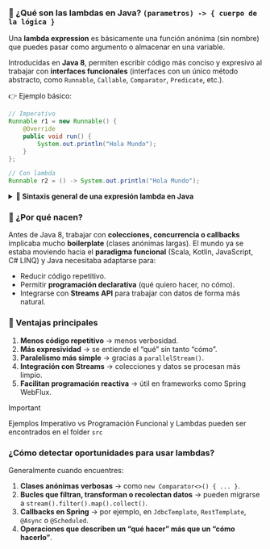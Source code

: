 ### 🔹 ¿Qué son las lambdas en Java? `(parametros) -> { cuerpo de la lógica }`
Una **lambda expression** es básicamente una función anónima (sin nombre) que puedes pasar como argumento o almacenar en 
una variable.

Introducidas en **Java 8**, permiten escribir código más conciso y expresivo al trabajar con **interfaces funcionales** 
(interfaces con un único método abstracto, como `Runnable`, `Callable`, `Comparator`, `Predicate`, etc.).

👉 Ejemplo básico:

```java
// Imperativo
Runnable r1 = new Runnable() {
    @Override
    public void run() {
        System.out.println("Hola Mundo");
    }
};

// Con lambda
Runnable r2 = () -> System.out.println("Hola Mundo");
```

<details>

**<summary>🔹 Sintaxis general de una expresión lambda en Java </summary>**

```java
   (parametros) -> { cuerpo }
```
👉 Esto representa una **función anónima**:

- **Parámetros** → los valores de entrada.
- **Operador** `->` → separa los parámetros de la lógica.
- **Cuerpo** → el bloque de código que define qué hace la función.

#### 🔹 Ejemplo básico
```java
   (int a, int b) -> { return a + b; }
```

Descomponiendo:
1. `(int a, int b)` → los parámetros de la función (a y b).
2. `->` → indica que lo siguiente es la lógica.
3. `{ return a + b; }` → el cuerpo de la función, devuelve la suma.

👉 Esto implementa la **interface funcional**:

```java
@FunctionalInterface
interface Operacion {
    int ejecutar(int a, int b);
}
```

Y la podemos usar así:

```java
Operacion suma = (a, b) -> a + b;
System.out.println(suma.ejecutar(5, 3)); // 8
```

#### 🔹 Variantes de sintaxis
Dependiendo del caso, Java permite simplificaciones:

1. **Sin tipos en parámetros** (Java los infiere):
```java
(a, b) -> a + b
```

2. **Un solo parámetro → paréntesis opcionales**:
```java
nombre -> nombre.toUpperCase()
```

3. **Un solo statement → llaves y `return` opcionales**:
```java
(a, b) -> a + b
```
equivale a
```java
(a, b) -> { return a + b; }
```

4. **Method reference** (cuando solo llamamos a un método):
```java
nombres.forEach(System.out::println);
```
equivale a
```java
nombres.forEach(n -> System.out.println(n));
```

#### 🔹 Conexión con interfaces funcionales
Las lambdas en Java **siempre implementan una interfaz funcional**.
Ejemplos incluidos en `java.util.function`:
- `Predicate<T>` → `(T t) -> boolean`
- `Function<T,R>` → `(T t) -> R`
- `Consumer<T>` → `(T t) -> void`
- `Supplier<T>` → `() -> T`

Ejemplo:
```java
Predicate<String> empiezaConL = s -> s.startsWith("L");
System.out.println(empiezaConL.test("Lucía")); // true
```

#### 📌 Resumiendo:
- Una **lambda** en Java es azúcar sintáctica para implementar interfaces funcionales.
- `(parametros) -> { cuerpo }` es su forma general.
- Se pueden simplificar quitando paréntesis, llaves o `return` cuando el contexto es claro.
- Son la base de **Streams** y facilitan el **código declarativo** en Spring y Java.

</details>

### 🔹 ¿Por qué nacen?
Antes de Java 8, trabajar con **colecciones, concurrencia o callbacks** implicaba mucho **boilerplate** (clases anónimas largas).
El mundo ya se estaba moviendo hacia el **paradigma funcional** (Scala, Kotlin, JavaScript, C# LINQ) y Java necesitaba adaptarse para:
- Reducir código repetitivo.
- Permitir **programación declarativa** (qué quiero hacer, no cómo).
- Integrarse con **Streams API** para trabajar con datos de forma más natural.

### 🔹 Ventajas principales
1. **Menos código repetitivo** → menos verbosidad.
2. **Más expresividad** → se entiende el “qué” sin tanto “cómo”.
3. **Paralelismo más simple** → gracias a `parallelStream()`.
4. **Integración con Streams** → colecciones y datos se procesan más limpio.
5. **Facilitan programación reactiva** → útil en frameworks como Spring WebFlux.

> [!IMPORTANT]
> Ejemplos Imperativo vs Programación Funcional y Lambdas pueden ser encontrados en el folder `src` 

### ¿Cómo detectar oportunidades para usar lambdas?
Generalmente cuando encuentres:
1. **Clases anónimas verbosas** → como `new Comparator<>() { ... }`.
2. **Bucles que filtran, transforman o recolectan datos** → pueden migrarse a `stream().filter().map().collect()`.
3. **Callbacks en Spring** → por ejemplo, en `JdbcTemplate`, `RestTemplate`, `@Async` o `@Scheduled`.
4. **Operaciones que describen un “qué hacer” más que un “cómo hacerlo”**.
